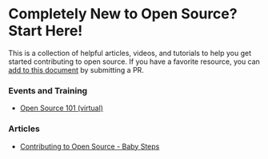 # Completely New to Open Source? Start Here!

This is a collection of helpful articles, videos, and tutorials to help you get started contributing to open source. If you have a favorite resource, you can [add to this document](https://github.com/chaoss/community/new/main/how-to-contribute/open_source_intro.md) by submitting a PR. 

### Events and Training
- [Open Source 101 (virtual)](https://opensource101.com/events/at-home/)

### Articles
- [Contributing to Open Source - Baby Steps](https://preshh0.hashnode.dev/contributing-to-open-source-baby-steps)
